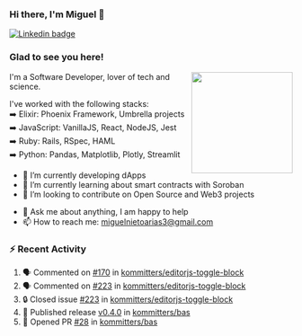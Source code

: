 ### Hi there, I'm Miguel 👋

<a href="https://linkedin.com/in/miguelnietoa/" target="_blank" rel="noopener noreferrer">
  <img src="https://img.shields.io/badge/-LinkedIn-0e76a8?style=flat-square&logo=Linkedin&logoColor=white" alt="Linkedin badge">
</a>
<!-- [![Website Badge](https://img.shields.io/badge/Website-3b5998?style=flat-square&logo=google-chrome&logoColor=white)](#notavailablenow#) 

<img src="https://i.imgur.com/tbrLrt5.gif" width=400 alt="Coding GIF" align="right"/>
-->


### Glad to see you here!
<a href="https://github.com/miguelnietoa"><img src="https://github-readme-stats-git-masterrstaa-rickstaa.vercel.app/api?username=miguelnietoa&show_icons=true&hide_border=true&count_private=true&include_all_commits=true&theme=tokyonight" height="180em" align="right"/></a>
I'm a Software Developer, lover of tech and science. 

I've worked with the following stacks:\
➡️ Elixir: Phoenix Framework, Umbrella projects\
➡️ JavaScript: VanillaJS, React, NodeJS, Jest\
➡️ Ruby: Rails, RSpec, HAML\
➡️ Python: Pandas, Matplotlib, Plotly, Streamlit

- 🔭 I’m currently developing dApps
- 🌱 I’m currently learning about smart contracts with Soroban
- 👯 I’m looking to contribute on Open Source and Web3 projects
<!-- 
- 😄 I just finished a Machine Learning course! 
- 🤔 I’m looking for help with ...
-->
- 💬 Ask me about anything, I am happy to help
- 📫 How to reach me: miguelnietoarias3@gmail.com


### ⚡ Recent Activity

<!--START_SECTION:activity-->
1. 🗣 Commented on [#170](https://github.com/kommitters/editorjs-toggle-block/issues/170#issuecomment-2076117865) in [kommitters/editorjs-toggle-block](https://github.com/kommitters/editorjs-toggle-block)
2. 🗣 Commented on [#223](https://github.com/kommitters/editorjs-toggle-block/issues/223#issuecomment-2076004596) in [kommitters/editorjs-toggle-block](https://github.com/kommitters/editorjs-toggle-block)
3. 🔒 Closed issue [#223](https://github.com/kommitters/editorjs-toggle-block/issues/223) in [kommitters/editorjs-toggle-block](https://github.com/kommitters/editorjs-toggle-block)
4. 🚀 Published release [v0.4.0](https://github.com/kommitters/bas/releases/tag/v0.4.0) in [kommitters/bas](https://github.com/kommitters/bas)
5. 💪 Opened PR [#28](https://github.com/kommitters/bas/pull/28) in [kommitters/bas](https://github.com/kommitters/bas)
<!--END_SECTION:activity-->
